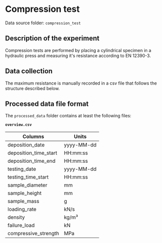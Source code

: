 # Compression test

Data source folder: `compression_test`

## Description of the experiment

Compression tests are performed by placing a cylindrical specimen in a hydraulic press and measuring it's resistance according to EN 12390-3.

## Data collection

The maximum resistance is manually recorded in a csv file that follows the structure described below.

## Processed data file format

The `processed_data` folder contains at least the following files:

**`overview.csv`**

|Columns                        | Units      |
|-------------------------------|------------|
| deposition_date               | yyyy-MM-dd |
| deposition_time_start         | HH:mm:ss   |
| deposition_time_end           | HH:mm:ss   |
| testing_date                  | yyyy-MM-dd |
| testing_time_start            | HH:mm:ss   |
| sample_diameter               | mm         |
| sample_height                 | mm         |
| sample_mass                   | g          |
| loading_rate                  | kN/s       |
| density                       | kg/m³      |
| failure_load                  | kN         |
| compressive_strength          | MPa        |
